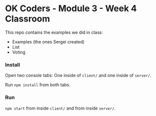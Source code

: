 # OK Coders - Module 3 - Week 4 Classroom

This repo contains the examples we did in class:
 - Examples (the ones Sergei created)
 - List
 - Voting

### Install

Open two console tabs: One inside of `client/` and one inside of `server/`.

Run `npm install` from both tabs.

### Run

`npm start` from inside `client/` and from inside `server/`.
